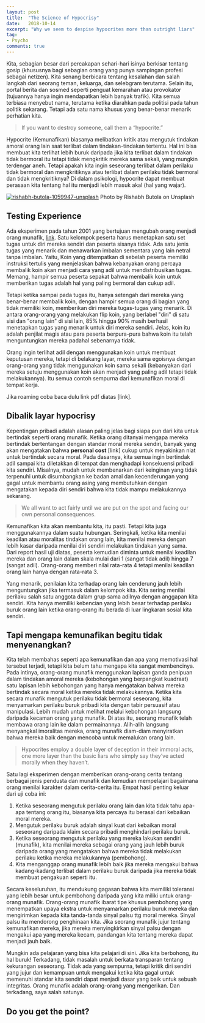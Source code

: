 ```yaml
---
layout: post
title:  "The Science of Hypocrisy"
date:   2018-10-14
excerpt: "Why we seem to despise hypocrites more than outright liars"
tag:
- Psycho
comments: true
---
```


Kita, sebagian besar dari percakapan sehari-hari isinya berkisar tentang gosip (khususnya bagi sebagian orang yang punya sampingan profesi sebagai netizen). Kita senang berbicara tentang kesalahan dan salah langkah dari seorang teman, keluarga, dan selebgram terutama. Selain itu, portal berita dan sosmed seperti penguat kemarahan atau provokator (tujuannya hanya ingin mendapatkan lebih banyak trafik). Kita semua terbiasa menyebut nama, terutama ketika diarahkan pada politisi pada tahun politik sekarang. Tetapi ada satu nama khusus yang benar-benar menarik perhatian kita.

> If you want to destroy someone, call them a “hypocrite.”

Hypocrite (Kemunafikan) biasanya melibatkan kritik atau mengutuk tindakan amoral orang lain saat terlibat dalam tindakan-tindakan tertentu. Hal ini bisa membuat kita terlihat lebih buruk daripada jika kita terlibat dalam tindakan tidak bermoral itu tetapi tidak mengkritik mereka sama sekali, yang mungkin terdengar aneh. Tetapi apakah kita ingin seseorang terlibat dalam perilaku tidak bermoral dan mengkritiknya atau terlibat dalam perilaku tidak bermoral dan tidak mengkritiknya? Di dalam psikologi, hypocrite dapat membuat perasaan kita tentang hal itu menjadi lebih masuk akal (hal yang wajar).

<a href="https://ibb.co/cJtYuU"><img src="https://preview.ibb.co/f8ej19/rishabh-butola-1059947-unsplash.jpg" alt="rishabh-butola-1059947-unsplash" border="0"></a>
Photo by Rishabh Butola on Unsplash

## Testing Experience

Ada eksperimen pada tahun 2001 yang bertujuan mengubah orang menjadi orang munafik, [link](https://pdfs.semanticscholar.org/7c3c/96669d99d752e7c26ce45aaadf3bfde74051.pdf). Satu kelompok peserta harus menetapkan satu set tugas untuk diri mereka sendiri dan peserta sisanya tidak. Ada satu jenis tugas yang menarik dan menawarkan imbalan sementara yang lain netral tanpa imbalan. Yaitu, Koin yang ditempatkan di sebelah peserta memiliki instruksi tertulis yang menjelaskan bahwa kebanyakan orang percaya membalik koin akan menjadi cara yang adil untuk mendistribusikan tugas. Memang, hampir semua peserta sepakat bahwa membalik koin untuk memberikan tugas adalah hal yang paling bermoral dan cukup adil.

Tetapi ketika sampai pada tugas itu, hanya setengah dari mereka yang benar-benar membalik koin, dengan hampir semua orang di bagian yang tidak memiliki koin, memberikan diri mereka tugas-tugas yang menarik. Di antara orang-orang yang melakukan flip koin, yang berlabel "diri" di satu sisi dan "orang lain" di sisi lain, 85% hingga 90% masih berhasil menetapkan tugas yang menarik untuk diri mereka sendiri. Jelas, koin itu adalah penjilat magis atau para peserta berpura-pura bahwa koin itu telah menguntungkan mereka padahal sebenarnya tidak.

Orang ingin terlihat adil dengan menggunakan koin untuk membuat keputusan mereka, tetapi di belakang layar, mereka sama egoisnya dengan orang-orang yang tidak menggunakan koin sama sekali (kebanyakan dari mereka setuju menggunakan koin akan menjadi yang paling adil tetapi tidak melakukannya). Itu semua contoh sempurna dari kemunafikan moral di tempat kerja.

Jika roaming coba baca dulu link pdf diatas [link].

## Dibalik layar hypocrisy

Kepentingan pribadi adalah alasan paling jelas bagi siapa pun dari kita untuk bertindak seperti orang munafik. Ketika orang ditanyai mengapa mereka bertindak bertentangan dengan standar moral mereka sendiri, banyak yang akan mengatakan bahwa **personal cost** [link] cukup untuk meyakinkan niat untuk bertindak secara moral. Pada dasarnya, kita semua ingin bertindak adil sampai kita diletakkan di tempat dan menghadapi konsekuensi pribadi kita sendiri. Misalnya, mudah untuk membenarkan dari keinginan yang tidak terpenuhi untuk disumbangkan ke badan amal dan kecenderungan yang gagal untuk membantu orang asing yang membutuhkan dengan mengatakan kepada diri sendiri bahwa kita tidak mampu melakukannya sekarang.

> We all want to act fairly until we are put on the spot and facing our own personal consequences.

Kemunafikan kita akan membantu kita, itu pasti. Tetapi kita juga menggunakannya dalam suatu hubungan. Seringkali, ketika kita menilai keadilan atau moralitas tindakan orang lain, kita menilai mereka dengan lebih kasar daripada menilai diri sendiri melakukan tindakan yang sama. Dari report hasil uji diatas, peserta kemudian diminta untuk menilai keadilan mereka dan orang lain dalam skala mulai dari 1 (sangat tidak adil) hingga 7 (sangat adil). Orang-orang memberi nilai rata-rata 4 tetapi menilai keadilan orang lain hanya dengan rata-rata 3.

Yang menarik, penilaian kita terhadap orang lain cenderung jauh lebih menguntungkan jika termasuk dalam kelompok kita.  Kita sering menilai perilaku salah satu anggota dalam grup sama adilnya dengan anggapan kita sendiri. Kita hanya memiliki kebencian yang lebih besar terhadap perilaku buruk orang lain ketika orang-orang itu berada di luar lingkaran sosial kita sendiri.

## Tapi mengapa kemunafikan begitu tidak menyenangkan?

Kita telah membahas seperti apa kemunafikan dan apa yang memotivasi hal tersebut terjadi, tetapi kita belum tahu mengapa kita sangat membencinya. Pada intinya, orang-orang munafik menggunakan lapisan ganda penipuan dalam tindakan amoral mereka (kebohongan yang berpangkat kuadraat) satu lapisan lebih kebohongan yang hanya mengatakan bahwa mereka bertindak secara moral ketika mereka tidak melakukannya. Ketika kita secara munafik mengutuk perilaku tidak bermoral seseorang, kita menyamarkan perilaku buruk pribadi kita dengan tabir persuasif atau manipulasi. Lebih mudah untuk melihat melalui kebohongan langsung daripada kecaman orang yang munafik. Di atas itu, seorang munafik telah membawa orang lain ke dalam permainannya. Alih-alih langsung menyangkal imoralitas mereka, orang munafik diam-diam menyiratkan bahwa mereka baik dengan mencoba untuk memalukan orang lain. 

> Hypocrites employ a double layer of deception in their immoral acts, one more layer than the basic liars who simply say they’ve acted morally when they haven’t.

Satu lagi eksperimen dengan memberikan orang-orang cerita tentang berbagai jenis pendusta dan munafik dan kemudian mempelajari bagaimana orang menilai karakter dalam cerita-cerita itu. Empat hasil penting keluar dari uji coba ini:

1. Ketika seseorang mengutuk perilaku orang lain dan kita tidak tahu apa-apa tentang orang itu, biasanya kita percaya itu berasal dari kebaikan moral mereka.
2. Mengutuk perilaku buruk adalah sinyal kuat dari kebaikan moral seseorang daripada klaim secara pribadi menghindari perilaku buruk.
3. Ketika seseorang mengutuk perilaku yang mereka lakukan sendiri (munafik), kita menilai mereka sebagai orang yang jauh lebih buruk daripada orang yang mengatakan bahwa mereka tidak melakukan perilaku ketika mereka melakukannya (pembohong).
4. Kita menganggap orang munafik lebih baik jika mereka mengakui bahwa kadang-kadang terlibat dalam perilaku buruk daripada jika mereka tidak membuat pengakuan seperti itu.

Secara keseluruhan, itu mendukung gagasan bahwa kita memiliki toleransi yang lebih besar untuk pembohong daripada yang kita miliki untuk orang-orang munafik. Orang-orang munafik ibarat tipe khusus pembohong yang menempatkan upaya ekstra untuk menyamarkan perilaku buruk mereka dan mengirimkan kepada kita tanda-tanda sinyal palsu ttg moral mereka. Sinyal palsu itu mendorong penghinaan kita. Jika seorang munafik jujur tentang kemunafikan mereka, jika mereka menyingkirkan sinyal palsu dengan mengakui apa yang mereka kecam, pandangan kita tentang mereka dapat menjadi jauh baik.

Mungkin ada pelajaran yang bisa kita pelajari di sini. Jika kita berbohong, itu hal buruk! Terkadang, tidak masalah untuk berkata transparan tentang kekurangan seseorang. Tidak ada yang sempurna, tetapi kritik diri sendiri yang jujur dan kemampuan untuk mengakui ketika kita gagal untuk memenuhi standar kita sendiri dapat menjadi dasar yang baik untuk sebuah integritas. Orang munafik adalah orang-orang yang mengerikan. Dan terkadang, saya salah satunya.

## Do you get the point?